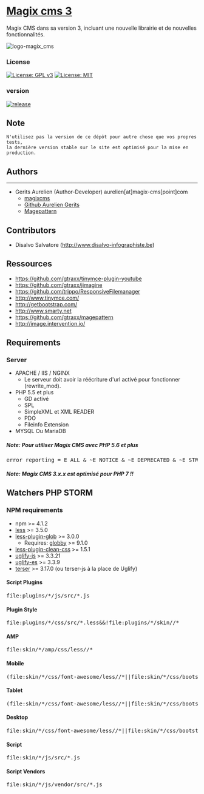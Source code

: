 # [Magix cms 3](http://www.magix-cms.com/)
Magix CMS dans sa version 3, incluant une nouvelle librairie et de nouvelles fonctionnalités.

![logo-magix_cms](https://user-images.githubusercontent.com/356674/31891050-82862b34-b805-11e7-9d10-84066a7474dc.png)

### License

[![License: GPL v3](https://img.shields.io/badge/License-GPL%20v3-blue.svg)](http://www.gnu.org/licenses/gpl-3.0) 
[![License: MIT](https://img.shields.io/badge/License-MIT-yellow.svg)](https://opensource.org/licenses/MIT)
### version 

[![release](https://img.shields.io/github/release/magix-cms/magixcms-3.svg)](https://github.com/magix-cms/magixcms-3/releases/latest)

## Note
    N'utilisez pas la version de ce dépôt pour autre chose que vos propres tests,
    la dernière version stable sur le site est optimisé pour la mise en production.
    
## Authors
-------

 * Gerits Aurelien (Author-Developer) aurelien[at]magix-cms[point]com
    * [magixcms](http://www.magix-cms.com)
    * [Github Aurelien Gerits](https://github.com/gtraxx/)
    * [Magepattern](https://github.com/gtraxx/magepattern)

## Contributors

 * Disalvo Salvatore (http://www.disalvo-infographiste.be)
 
Ressources
-----
 * https://github.com/gtraxx/tinymce-plugin-youtube
 * https://github.com/gtraxx/jimagine
 * https://github.com/trippo/ResponsiveFilemanager
 * http://www.tinymce.com/
 * http://getbootstrap.com/
 * http://www.smarty.net
 * https://github.com/gtraxx/magepattern
 * http://image.intervention.io/
 
Requirements
------------

### Server
 * APACHE / IIS / NGINX
     * Le serveur doit avoir la réécriture d'url activé pour fonctionner (rewrite_mod).
 * PHP 5.5 et plus
     * GD activé
     * SPL
     * SimpleXML et XML READER
     * PDO
     * Fileinfo Extension
 * MYSQL Ou MariaDB
 
##### Note: Pour utiliser Magix CMS avec PHP 5.6 et plus
<pre>
error_reporting = E_ALL & ~E_NOTICE & ~E_DEPRECATED & ~E_STRICT
</pre>
##### Note: Magix CMS 3.x.x est optimisé pour PHP 7 !!


## Watchers PHP STORM
### NPM requirements
 * npm >= 4.1.2
 * [less](http://lesscss.org/usage/) >= 3.5.0
 * [less-plugin-glob](https://github.com/just-boris/less-plugin-glob) >= 3.0.0
    * Requires: [globby](https://www.npmjs.com/package/globby) >= 9.1.0
 * [less-plugin-clean-css](https://github.com/less/less-plugin-clean-css) >= 1.5.1
 * [uglify-js](https://www.npmjs.com/package/uglify-js) >= 3.3.21
 * [uglify-es](https://www.npmjs.com/package/uglify-es) >= 3.3.9 
 * [terser](https://github.com/terser-js/terser) >= 3.17.0 (ou terser-js à la place de Uglify)
#### Script Plugins
<pre>
file:plugins/*/js/src/*.js
</pre>
#### Plugin Style
<pre>
file:plugins/*/css/src/*.less&&!file:plugins/*/skin//*
</pre>

#### AMP
<pre>
file:skin/*/amp/css/less//*
</pre>

#### Mobile
<pre>
(file:skin/*/css/font-awesome/less//*||file:skin/*/css/bootstrap/less//*||file:skin/*/css/src/less//*)&&!file:skin/*/css/src/less/tablet//*&&!file:skin/*/css/src/less/tablet.less&&!file:skin/*/css/src/less/desktop//*&&!file:skin/*/css/src/less/desktop.less
</pre>

#### Tablet
<pre>
(file:skin/*/css/font-awesome/less//*||file:skin/*/css/bootstrap/less//*||file:skin/*/css/src/less//*)&&!file:skin/*/css/src/less/desktop//*&&!file:skin/*/css/src/less/desktop.less
</pre>

#### Desktop
<pre>
file:skin/*/css/font-awesome/less//*||file:skin/*/css/bootstrap/less//*||file:skin/*/css/src/less//*
</pre>

#### Script
<pre>
file:skin/*/js/src/*.js
</pre>

#### Script Vendors
<pre>
file:skin/*/js/vendor/src/*.js
</pre>